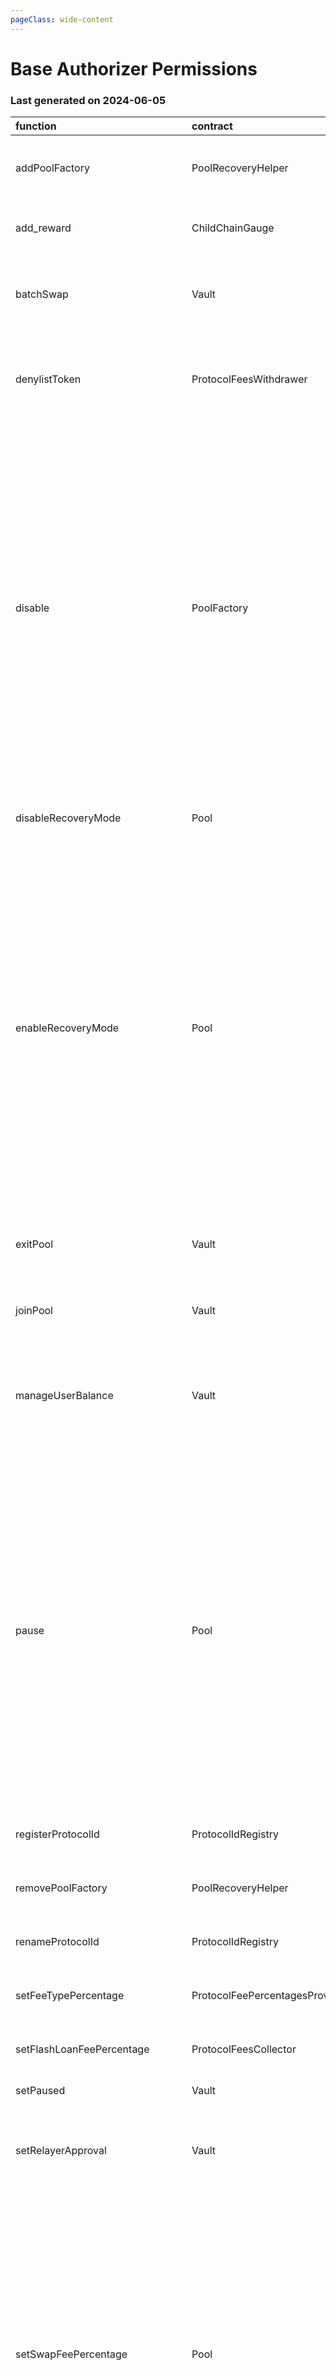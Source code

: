 ```yaml
---
pageClass: wide-content
---
```


# Base Authorizer Permissions

### Last generated on 2024-06-05

| function                          | contract                       | callerNames                                                                                | callerAddresses                                                                                                                                                                                                                                      | deployments                                                                                                                                                                                                                                                                                                                                                                                                                                                                                                                                                                                                                                                                                                                                                                                                                                                                                                                                                                                                                                                                                                      | description                                                                                                                                                                                                                                                      |
|:----------------------------------|:-------------------------------|:-------------------------------------------------------------------------------------------|:-----------------------------------------------------------------------------------------------------------------------------------------------------------------------------------------------------------------------------------------------------|:-----------------------------------------------------------------------------------------------------------------------------------------------------------------------------------------------------------------------------------------------------------------------------------------------------------------------------------------------------------------------------------------------------------------------------------------------------------------------------------------------------------------------------------------------------------------------------------------------------------------------------------------------------------------------------------------------------------------------------------------------------------------------------------------------------------------------------------------------------------------------------------------------------------------------------------------------------------------------------------------------------------------------------------------------------------------------------------------------------------------|:-----------------------------------------------------------------------------------------------------------------------------------------------------------------------------------------------------------------------------------------------------------------|
| addPoolFactory                    | PoolRecoveryHelper             | ['multisigs/lm']                                                                           | ['[0x65226673F3D202E0f897C862590d7e1A992B2048](https://basescan.org//address/0x65226673F3D202E0f897C862590d7e1A992B2048)']                                                                                                                           | ['[20221123-pool-recovery-helper](https://github.com/balancer/balancer-deployments/blob/master/tasks/20221123-pool-recovery-helper)']                                                                                                                                                                                                                                                                                                                                                                                                                                                                                                                                                                                                                                                                                                                                                                                                                                                                                                                                                                            | Adds a Pool Factory and all pools it created to the [poolRecoveryHelper](https://forum.balancer.fi/t/bip-121-permission-granting-recovery-mode/4045#grant-the-following-roles-to-the-balancer-labs-ops-multisigs-on-each-network-5) for monitoring.              |
| add_reward                        | ChildChainGauge                | ['multisigs/lm']                                                                           | ['[0x65226673F3D202E0f897C862590d7e1A992B2048](https://basescan.org//address/0x65226673F3D202E0f897C862590d7e1A992B2048)']                                                                                                                           | ['[20230316-child-chain-gauge-factory-v2](https://github.com/balancer/balancer-deployments/blob/master/tasks/20230316-child-chain-gauge-factory-v2)']                                                                                                                                                                                                                                                                                                                                                                                                                                                                                                                                                                                                                                                                                                                                                                                                                                                                                                                                                            | Enables a reward token for direct incentives on a gauge.                                                                                                                                                                                                         |
| batchSwap                         | Vault                          | ['20230314-batch-relayer-v5/BalancerRelayer', '20231031-batch-relayer-v6/BalancerRelayer'] | ['[0x76f7204B62f554b79d444588EDac9dfA7032c71a](https://basescan.org//address/0x76f7204B62f554b79d444588EDac9dfA7032c71a)', '[0x7C3C773C878d2238a9b64d8CEE02377BF07ED06a](https://basescan.org//address/0x7C3C773C878d2238a9b64d8CEE02377BF07ED06a)'] | ['[20210418-vault](https://github.com/balancer/balancer-deployments/blob/master/tasks/20210418-vault)']                                                                                                                                                                                                                                                                                                                                                                                                                                                                                                                                                                                                                                                                                                                                                                                                                                                                                                                                                                                                          | Allow a relayer to make a multihop trade or source liquidity from multiple pools on a users behalf.  [Relayer permissions notes](https://github.com/BalancerMaxis/multisig-ops/blob/staging/docs/Authorizer/vault_permissions.md).                               |
| denylistToken                     | ProtocolFeesWithdrawer         | ['multisigs/emergency']                                                                    | ['[0x183C55A0dc7A7Da0f3581997e764D85Fd9E9f63a](https://basescan.org//address/0x183C55A0dc7A7Da0f3581997e764D85Fd9E9f63a)']                                                                                                                           | ['[20220517-protocol-fee-withdrawer](https://github.com/balancer/balancer-deployments/blob/master/tasks/20220517-protocol-fee-withdrawer)']                                                                                                                                                                                                                                                                                                                                                                                                                                                                                                                                                                                                                                                                                                                                                                                                                                                                                                                                                                      | Adds a token to the ProtocolFeeWithdrawer deny list which prevents the withdrawal of that token from the ProtocolFeeCollector.                                                                                                                                   |
| disable                           | PoolFactory                    | ['multisigs/lm', 'multisigs/emergency']                                                    | ['[0x183C55A0dc7A7Da0f3581997e764D85Fd9E9f63a](https://basescan.org//address/0x183C55A0dc7A7Da0f3581997e764D85Fd9E9f63a)', '[0x65226673F3D202E0f897C862590d7e1A992B2048](https://basescan.org//address/0x65226673F3D202E0f897C862590d7e1A992B2048)'] | ['[20230410-aave-linear-pool-v5](https://github.com/balancer/balancer-deployments/blob/master/tasks/20230410-aave-linear-pool-v5)', '[20240223-composable-stable-pool-v6](https://github.com/balancer/balancer-deployments/blob/master/tasks/20240223-composable-stable-pool-v6)', '[20230711-composable-stable-pool-v5](https://github.com/balancer/balancer-deployments/blob/master/tasks/20230711-composable-stable-pool-v5)', '[20230411-managed-pool-v2](https://github.com/balancer/balancer-deployments/blob/master/tasks/20230411-managed-pool-v2)', '[20230409-gearbox-linear-pool-v2](https://github.com/balancer/balancer-deployments/blob/master/tasks/20230409-gearbox-linear-pool-v2)', '[20230409-yearn-linear-pool-v2](https://github.com/balancer/balancer-deployments/blob/master/tasks/20230409-yearn-linear-pool-v2)', '[20230409-erc4626-linear-pool-v4](https://github.com/balancer/balancer-deployments/blob/master/tasks/20230409-erc4626-linear-pool-v4)', '[20230320-weighted-pool-v4](https://github.com/balancer/balancer-deployments/blob/master/tasks/20230320-weighted-pool-v4)'] | Disables new creation of pools from a pool factory.                                                                                                                                                                                                              |
| disableRecoveryMode               | Pool                           | ['multisigs/emergency']                                                                    | ['[0x183C55A0dc7A7Da0f3581997e764D85Fd9E9f63a](https://basescan.org//address/0x183C55A0dc7A7Da0f3581997e764D85Fd9E9f63a)']                                                                                                                           | ['[20240223-composable-stable-pool-v6](https://github.com/balancer/balancer-deployments/blob/master/tasks/20240223-composable-stable-pool-v6)']                                                                                                                                                                                                                                                                                                                                                                                                                                                                                                                                                                                                                                                                                                                                                                                                                                                                                                                                                                  | Removes a pool from [Recovery Mode](https://medium.com/@0xSkly/inside-balancer-code-recoverymode-9af34ce5ab72).                                                                                                                                                  |
| enableRecoveryMode                | Pool                           | ['20221123-pool-recovery-helper/PoolRecoveryHelper', 'multisigs/emergency']                | ['[0x183C55A0dc7A7Da0f3581997e764D85Fd9E9f63a](https://basescan.org//address/0x183C55A0dc7A7Da0f3581997e764D85Fd9E9f63a)', '[0x03F3Fb107e74F2EAC9358862E91ad3c692712054](https://basescan.org//address/0x03F3Fb107e74F2EAC9358862E91ad3c692712054)'] | ['[20230410-aave-linear-pool-v5](https://github.com/balancer/balancer-deployments/blob/master/tasks/20230410-aave-linear-pool-v5)', '[20240223-composable-stable-pool-v6](https://github.com/balancer/balancer-deployments/blob/master/tasks/20240223-composable-stable-pool-v6)', '[20230711-composable-stable-pool-v5](https://github.com/balancer/balancer-deployments/blob/master/tasks/20230711-composable-stable-pool-v5)', '[20230411-managed-pool-v2](https://github.com/balancer/balancer-deployments/blob/master/tasks/20230411-managed-pool-v2)', '[20230409-gearbox-linear-pool-v2](https://github.com/balancer/balancer-deployments/blob/master/tasks/20230409-gearbox-linear-pool-v2)', '[20230409-yearn-linear-pool-v2](https://github.com/balancer/balancer-deployments/blob/master/tasks/20230409-yearn-linear-pool-v2)', '[20230409-erc4626-linear-pool-v4](https://github.com/balancer/balancer-deployments/blob/master/tasks/20230409-erc4626-linear-pool-v4)', '[20230320-weighted-pool-v4](https://github.com/balancer/balancer-deployments/blob/master/tasks/20230320-weighted-pool-v4)'] | Puts a pool into [Recovery Mode](https://medium.com/@0xSkly/inside-balancer-code-recoverymode-9af34ce5ab72).                                                                                                                                                     |
| exitPool                          | Vault                          | ['20230314-batch-relayer-v5/BalancerRelayer', '20231031-batch-relayer-v6/BalancerRelayer'] | ['[0x76f7204B62f554b79d444588EDac9dfA7032c71a](https://basescan.org//address/0x76f7204B62f554b79d444588EDac9dfA7032c71a)', '[0x7C3C773C878d2238a9b64d8CEE02377BF07ED06a](https://basescan.org//address/0x7C3C773C878d2238a9b64d8CEE02377BF07ED06a)'] | ['[20210418-vault](https://github.com/balancer/balancer-deployments/blob/master/tasks/20210418-vault)']                                                                                                                                                                                                                                                                                                                                                                                                                                                                                                                                                                                                                                                                                                                                                                                                                                                                                                                                                                                                          | Allow a relayer to remove liquidity from a pool on the user's behalf.  [Relayer permissions notes](https://github.com/BalancerMaxis/multisig-ops/blob/staging/docs/Authorizer/vault_permissions.md).                                                             |
| joinPool                          | Vault                          | ['20230314-batch-relayer-v5/BalancerRelayer', '20231031-batch-relayer-v6/BalancerRelayer'] | ['[0x76f7204B62f554b79d444588EDac9dfA7032c71a](https://basescan.org//address/0x76f7204B62f554b79d444588EDac9dfA7032c71a)', '[0x7C3C773C878d2238a9b64d8CEE02377BF07ED06a](https://basescan.org//address/0x7C3C773C878d2238a9b64d8CEE02377BF07ED06a)'] | ['[20210418-vault](https://github.com/balancer/balancer-deployments/blob/master/tasks/20210418-vault)']                                                                                                                                                                                                                                                                                                                                                                                                                                                                                                                                                                                                                                                                                                                                                                                                                                                                                                                                                                                                          | Allow a relayer to add liquidity to a pool on the user's behalf.   [Relayer permissions notes](https://github.com/BalancerMaxis/multisig-ops/blob/staging/docs/Authorizer/vault_permissions.md).                                                                 |
| manageUserBalance                 | Vault                          | ['20230314-batch-relayer-v5/BalancerRelayer', '20231031-batch-relayer-v6/BalancerRelayer'] | ['[0x76f7204B62f554b79d444588EDac9dfA7032c71a](https://basescan.org//address/0x76f7204B62f554b79d444588EDac9dfA7032c71a)', '[0x7C3C773C878d2238a9b64d8CEE02377BF07ED06a](https://basescan.org//address/0x7C3C773C878d2238a9b64d8CEE02377BF07ED06a)'] | ['[20210418-vault](https://github.com/balancer/balancer-deployments/blob/master/tasks/20210418-vault)']                                                                                                                                                                                                                                                                                                                                                                                                                                                                                                                                                                                                                                                                                                                                                                                                                                                                                                                                                                                                          | Utilize existing Vault allowances and internal balances so that a user does not have to re-approve the new relayer for each token. [Relayer permissions notes](https://github.com/BalancerMaxis/multisig-ops/blob/staging/docs/Authorizer/vault_permissions.md). |
| pause                             | Pool                           | ['multisigs/emergency']                                                                    | ['[0x183C55A0dc7A7Da0f3581997e764D85Fd9E9f63a](https://basescan.org//address/0x183C55A0dc7A7Da0f3581997e764D85Fd9E9f63a)']                                                                                                                           | ['[20230410-aave-linear-pool-v5](https://github.com/balancer/balancer-deployments/blob/master/tasks/20230410-aave-linear-pool-v5)', '[20240223-composable-stable-pool-v6](https://github.com/balancer/balancer-deployments/blob/master/tasks/20240223-composable-stable-pool-v6)', '[20230711-composable-stable-pool-v5](https://github.com/balancer/balancer-deployments/blob/master/tasks/20230711-composable-stable-pool-v5)', '[20230411-managed-pool-v2](https://github.com/balancer/balancer-deployments/blob/master/tasks/20230411-managed-pool-v2)', '[20230409-gearbox-linear-pool-v2](https://github.com/balancer/balancer-deployments/blob/master/tasks/20230409-gearbox-linear-pool-v2)', '[20230409-yearn-linear-pool-v2](https://github.com/balancer/balancer-deployments/blob/master/tasks/20230409-yearn-linear-pool-v2)', '[20230409-erc4626-linear-pool-v4](https://github.com/balancer/balancer-deployments/blob/master/tasks/20230409-erc4626-linear-pool-v4)', '[20230320-weighted-pool-v4](https://github.com/balancer/balancer-deployments/blob/master/tasks/20230320-weighted-pool-v4)'] | Stops trading in a pool.  Proportinal withdraws are still possible.                                                                                                                                                                                              |
| registerProtocolId                | ProtocolIdRegistry             | ['multisigs/lm']                                                                           | ['[0x65226673F3D202E0f897C862590d7e1A992B2048](https://basescan.org//address/0x65226673F3D202E0f897C862590d7e1A992B2048)']                                                                                                                           | ['[20230223-protocol-id-registry](https://github.com/balancer/balancer-deployments/blob/master/tasks/20230223-protocol-id-registry)']                                                                                                                                                                                                                                                                                                                                                                                                                                                                                                                                                                                                                                                                                                                                                                                                                                                                                                                                                                            | Registers a protocol in the linear pool protocol registry.                                                                                                                                                                                                       |
| removePoolFactory                 | PoolRecoveryHelper             | ['multisigs/lm']                                                                           | ['[0x65226673F3D202E0f897C862590d7e1A992B2048](https://basescan.org//address/0x65226673F3D202E0f897C862590d7e1A992B2048)']                                                                                                                           | ['[20221123-pool-recovery-helper](https://github.com/balancer/balancer-deployments/blob/master/tasks/20221123-pool-recovery-helper)']                                                                                                                                                                                                                                                                                                                                                                                                                                                                                                                                                                                                                                                                                                                                                                                                                                                                                                                                                                            | Removes a Pool Factory and all pools it created to the [poolRecoveryHelper](https://forum.balancer.fi/t/bip-121-permission-granting-recovery-mode/4045#grant-the-following-roles-to-the-balancer-labs-ops-multisigs-on-each-network-5) for monitoring.           |
| renameProtocolId                  | ProtocolIdRegistry             | ['multisigs/lm']                                                                           | ['[0x65226673F3D202E0f897C862590d7e1A992B2048](https://basescan.org//address/0x65226673F3D202E0f897C862590d7e1A992B2048)']                                                                                                                           | ['[20230223-protocol-id-registry](https://github.com/balancer/balancer-deployments/blob/master/tasks/20230223-protocol-id-registry)']                                                                                                                                                                                                                                                                                                                                                                                                                                                                                                                                                                                                                                                                                                                                                                                                                                                                                                                                                                            | Rename a protocolId in the linear pool protocol registry.                                                                                                                                                                                                        |
| setFeeTypePercentage              | ProtocolFeePercentagesProvider | ['multisigs/dao']                                                                          | ['[0xC40DCFB13651e64C8551007aa57F9260827B6462](https://basescan.org//address/0xC40DCFB13651e64C8551007aa57F9260827B6462)']                                                                                                                           | ['[20220725-protocol-fee-percentages-provider](https://github.com/balancer/balancer-deployments/blob/master/tasks/20220725-protocol-fee-percentages-provider)']                                                                                                                                                                                                                                                                                                                                                                                                                                                                                                                                                                                                                                                                                                                                                                                                                                                                                                                                                  | Sets the protocol fee for a particular fee type for this deployment.                                                                                                                                                                                             |
| setFlashLoanFeePercentage         | ProtocolFeesCollector          | ['20220725-protocol-fee-percentages-provider/ProtocolFeePercentagesProvider']              | ['[0xDEd7Fef7D8eCdcB74F22f0169e1A9EC696e6695d](https://basescan.org//address/0xDEd7Fef7D8eCdcB74F22f0169e1A9EC696e6695d)']                                                                                                                           | ['[20210418-vault](https://github.com/balancer/balancer-deployments/blob/master/tasks/20210418-vault)']                                                                                                                                                                                                                                                                                                                                                                                                                                                                                                                                                                                                                                                                                                                                                                                                                                                                                                                                                                                                          | Sets the protocol fee charged on flash loans for this deployment.                                                                                                                                                                                                |
| setPaused                         | Vault                          | ['multisigs/emergency']                                                                    | ['[0x183C55A0dc7A7Da0f3581997e764D85Fd9E9f63a](https://basescan.org//address/0x183C55A0dc7A7Da0f3581997e764D85Fd9E9f63a)']                                                                                                                           | ['[20210418-vault](https://github.com/balancer/balancer-deployments/blob/master/tasks/20210418-vault)']                                                                                                                                                                                                                                                                                                                                                                                                                                                                                                                                                                                                                                                                                                                                                                                                                                                                                                                                                                                                          | Stops all trading activity involving the vault.                                                                                                                                                                                                                  |
| setRelayerApproval                | Vault                          | ['20230314-batch-relayer-v5/BalancerRelayer', '20231031-batch-relayer-v6/BalancerRelayer'] | ['[0x76f7204B62f554b79d444588EDac9dfA7032c71a](https://basescan.org//address/0x76f7204B62f554b79d444588EDac9dfA7032c71a)', '[0x7C3C773C878d2238a9b64d8CEE02377BF07ED06a](https://basescan.org//address/0x7C3C773C878d2238a9b64d8CEE02377BF07ED06a)'] | ['[20210418-vault](https://github.com/balancer/balancer-deployments/blob/master/tasks/20210418-vault)']                                                                                                                                                                                                                                                                                                                                                                                                                                                                                                                                                                                                                                                                                                                                                                                                                                                                                                                                                                                                          | Approve the relayer on the user's behalf (user must still provide a signed message). [Relayer permissions notes](https://github.com/BalancerMaxis/multisig-ops/blob/staging/docs/Authorizer/vault_permissions.md).                                               |
| setSwapFeePercentage              | Pool                           | ['multisigs/lm']                                                                           | ['[0x65226673F3D202E0f897C862590d7e1A992B2048](https://basescan.org//address/0x65226673F3D202E0f897C862590d7e1A992B2048)']                                                                                                                           | ['[20230410-aave-linear-pool-v5](https://github.com/balancer/balancer-deployments/blob/master/tasks/20230410-aave-linear-pool-v5)', '[20240223-composable-stable-pool-v6](https://github.com/balancer/balancer-deployments/blob/master/tasks/20240223-composable-stable-pool-v6)', '[20230711-composable-stable-pool-v5](https://github.com/balancer/balancer-deployments/blob/master/tasks/20230711-composable-stable-pool-v5)', '[20230409-yearn-linear-pool-v2](https://github.com/balancer/balancer-deployments/blob/master/tasks/20230409-yearn-linear-pool-v2)', '[20230409-gearbox-linear-pool-v2](https://github.com/balancer/balancer-deployments/blob/master/tasks/20230409-gearbox-linear-pool-v2)', '[20230409-erc4626-linear-pool-v4](https://github.com/balancer/balancer-deployments/blob/master/tasks/20230409-erc4626-linear-pool-v4)', '[20230320-weighted-pool-v4](https://github.com/balancer/balancer-deployments/blob/master/tasks/20230320-weighted-pool-v4)']                                                                                                                            | **Pools:** Authorize change of swap fees for pools that delegate ownership to Balancer Governance: 0xba1ba1... **Deployments**: Sets the protocol fee charged on swaps for this deployment.                                                                      |
| setSwapFeePercentage              | ProtocolFeesCollector          | ['20220725-protocol-fee-percentages-provider/ProtocolFeePercentagesProvider']              | ['[0xDEd7Fef7D8eCdcB74F22f0169e1A9EC696e6695d](https://basescan.org//address/0xDEd7Fef7D8eCdcB74F22f0169e1A9EC696e6695d)']                                                                                                                           | ['[20210418-vault](https://github.com/balancer/balancer-deployments/blob/master/tasks/20210418-vault)']                                                                                                                                                                                                                                                                                                                                                                                                                                                                                                                                                                                                                                                                                                                                                                                                                                                                                                                                                                                                          | **Pools:** Authorize change of swap fees for pools that delegate ownership to Balancer Governance: 0xba1ba1... **Deployments**: Sets the protocol fee charged on swaps for this deployment.                                                                      |
| setTargets                        | Pool                           | ['multisigs/lm']                                                                           | ['[0x65226673F3D202E0f897C862590d7e1A992B2048](https://basescan.org//address/0x65226673F3D202E0f897C862590d7e1A992B2048)']                                                                                                                           | ['[20230410-aave-linear-pool-v5](https://github.com/balancer/balancer-deployments/blob/master/tasks/20230410-aave-linear-pool-v5)', '[20230409-erc4626-linear-pool-v4](https://github.com/balancer/balancer-deployments/blob/master/tasks/20230409-erc4626-linear-pool-v4)', '[20230409-yearn-linear-pool-v2](https://github.com/balancer/balancer-deployments/blob/master/tasks/20230409-yearn-linear-pool-v2)', '[20230409-gearbox-linear-pool-v2](https://github.com/balancer/balancer-deployments/blob/master/tasks/20230409-gearbox-linear-pool-v2)']                                                                                                                                                                                                                                                                                                                                                                                                                                                                                                                                                       | Allows setting the targets of the linear pools. Targets determine the ideal amount of unwrapped tokens.                                                                                                                                                          |
| startAmplificationParameterUpdate | Pool                           | ['multisigs/lm']                                                                           | ['[0x65226673F3D202E0f897C862590d7e1A992B2048](https://basescan.org//address/0x65226673F3D202E0f897C862590d7e1A992B2048)']                                                                                                                           | ['[20230711-composable-stable-pool-v5](https://github.com/balancer/balancer-deployments/blob/master/tasks/20230711-composable-stable-pool-v5)', '[20240223-composable-stable-pool-v6](https://github.com/balancer/balancer-deployments/blob/master/tasks/20240223-composable-stable-pool-v6)']                                                                                                                                                                                                                                                                                                                                                                                                                                                                                                                                                                                                                                                                                                                                                                                                                   | Start ramping up or down the A factor of a stableswap pool that delegated ownership to Balancer Governance: 0xba1ba1...                                                                                                                                          |
| stopAmplificationParameterUpdate  | Pool                           | ['multisigs/lm']                                                                           | ['[0x65226673F3D202E0f897C862590d7e1A992B2048](https://basescan.org//address/0x65226673F3D202E0f897C862590d7e1A992B2048)']                                                                                                                           | ['[20230711-composable-stable-pool-v5](https://github.com/balancer/balancer-deployments/blob/master/tasks/20230711-composable-stable-pool-v5)', '[20240223-composable-stable-pool-v6](https://github.com/balancer/balancer-deployments/blob/master/tasks/20240223-composable-stable-pool-v6)']                                                                                                                                                                                                                                                                                                                                                                                                                                                                                                                                                                                                                                                                                                                                                                                                                   | Stop A-factor change leaving the A-Factor at its currently set value on a stableswap pool that delegated ownership to Balancer Governance: 0xba1ba1...                                                                                                           |
| swap                              | Vault                          | ['20230314-batch-relayer-v5/BalancerRelayer', '20231031-batch-relayer-v6/BalancerRelayer'] | ['[0x76f7204B62f554b79d444588EDac9dfA7032c71a](https://basescan.org//address/0x76f7204B62f554b79d444588EDac9dfA7032c71a)', '[0x7C3C773C878d2238a9b64d8CEE02377BF07ED06a](https://basescan.org//address/0x7C3C773C878d2238a9b64d8CEE02377BF07ED06a)'] | ['[20210418-vault](https://github.com/balancer/balancer-deployments/blob/master/tasks/20210418-vault)']                                                                                                                                                                                                                                                                                                                                                                                                                                                                                                                                                                                                                                                                                                                                                                                                                                                                                                                                                                                                          | Allow a relayer to trade within a single pool on the user's behalf. [Relayer permissions notes](https://github.com/BalancerMaxis/multisig-ops/blob/staging/docs/Authorizer/vault_permissions.md).                                                                |
| withdrawCollectedFees             | ProtocolFeesCollector          | ['20220517-protocol-fee-withdrawer/ProtocolFeesWithdrawer']                                | ['[0xAcf05BE5134d64d150d153818F8C67EE36996650](https://basescan.org//address/0xAcf05BE5134d64d150d153818F8C67EE36996650)']                                                                                                                           | ['[20210418-vault](https://github.com/balancer/balancer-deployments/blob/master/tasks/20210418-vault)']                                                                                                                                                                                                                                                                                                                                                                                                                                                                                                                                                                                                                                                                                                                                                                                                                                                                                                                                                                                                          | Allows the withdrawal of collected protocol fees.                                                                                                                                                                                                                |
| withdrawCollectedFees             | ProtocolFeesWithdrawer         | ['multisigs/lm', 'mimic/smartVaultV3']                                                     | ['[0x9e5D6427D2cdaDC68870197b099C2Df535Ec3c97](https://basescan.org//address/0x9e5D6427D2cdaDC68870197b099C2Df535Ec3c97)', '[0x65226673F3D202E0f897C862590d7e1A992B2048](https://basescan.org//address/0x65226673F3D202E0f897C862590d7e1A992B2048)'] | ['[20220517-protocol-fee-withdrawer](https://github.com/balancer/balancer-deployments/blob/master/tasks/20220517-protocol-fee-withdrawer)']                                                                                                                                                                                                                                                                                                                                                                                                                                                                                                                                                                                                                                                                                                                                                                                                                                                                                                                                                                      | Allows the withdrawal of collected protocol fees.                                                                                                                                                                                                                |